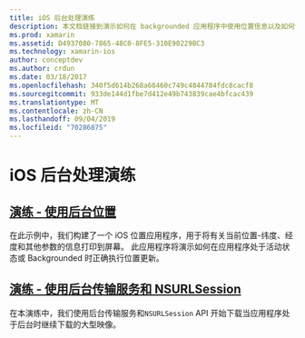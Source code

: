 ```yaml
---
title: iOS 后台处理演练
description: 本文档链接到演示如何在 backgrounded 应用程序中使用位置信息以及如何使用后台传输服务和 NSURLSession 的演练。
ms.prod: xamarin
ms.assetid: D4937080-7865-48C0-8FE5-310E90229BC3
ms.technology: xamarin-ios
author: conceptdev
ms.author: crdun
ms.date: 03/18/2017
ms.openlocfilehash: 340f5d614b268a68460c749c4844784fdc8cacf8
ms.sourcegitcommit: 933de144d1fbe7d412e49b743839cae4bfcac439
ms.translationtype: MT
ms.contentlocale: zh-CN
ms.lasthandoff: 09/04/2019
ms.locfileid: "70286875"
---
```

# <a name="ios-backgrounding-walkthroughs"></a>iOS 后台处理演练

## <a name="walkthrough---using-background-locationiosapp-fundamentalsbackgroundingios-backgrounding-walkthroughslocation-walkthroughmd"></a>[演练 - 使用后台位置](~/ios/app-fundamentals/backgrounding/ios-backgrounding-walkthroughs/location-walkthrough.md)

在此示例中，我们构建了一个 iOS 位置应用程序，用于将有关当前位置-纬度、经度和其他参数的信息打印到屏幕。 此应用程序将演示如何在应用程序处于活动状态或 Backgrounded 时正确执行位置更新。

## <a name="walkthrough---using-background-transfer-service-and-nsurlsessioniosapp-fundamentalsbackgroundingios-backgrounding-walkthroughsbackground-transfer-walkthroughmd"></a>[演练 - 使用后台传输服务和 NSURLSession](~/ios/app-fundamentals/backgrounding/ios-backgrounding-walkthroughs/background-transfer-walkthrough.md)

在本演练中，我们使用后台传输服务和`NSURLSession` API 开始下载当应用程序处于后台时继续下载的大型映像。
